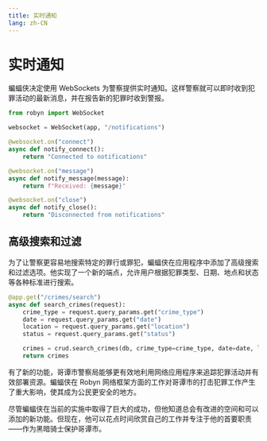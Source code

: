 ```yaml
---
title: 实时通知
lang: zh-CN
---
```


# 实时通知

蝙蝠侠决定使用 WebSockets 为警察提供实时通知。这样警察就可以即时收到犯罪活动的最新消息，并在报告新的犯罪时收到警报。

```py
from robyn import WebSocket

websocket = WebSocket(app, "/notifications")

@websocket.on("connect")
async def notify_connect():
    return "Connected to notifications"

@websocket.on("message")
async def notify_message(message):
    return f"Received: {message}"

@websocket.on("close")
async def notify_close():
    return "Disconnected from notifications"
```

## 高级搜索和过滤

为了让警察更容易地搜索特定的罪行或罪犯，蝙蝠侠在应用程序中添加了高级搜索和过滤选项。他实现了一个新的端点，允许用户根据犯罪类型、日期、地点和状态等各种标准进行搜索。

```py
@app.get("/crimes/search")
async def search_crimes(request):
    crime_type = request.query_params.get("crime_type")
    date = request.query_params.get("date")
    location = request.query_params.get("location")
    status = request.query_params.get("status")

    crimes = crud.search_crimes(db, crime_type=crime_type, date=date, location=location, status=status)
    return crimes
```

有了新的功能，哥谭市警察局能够更有效地利用网络应用程序来追踪犯罪活动并有效部署资源。蝙蝠侠在 Robyn 网络框架方面的工作对哥谭市的打击犯罪工作产生了重大影响，使其成为公民更安全的地方。

尽管蝙蝠侠在当前的实施中取得了巨大的成功，但他知道总会有改进的空间和可以添加的新功能。但现在，他可以花点时间欣赏自己的工作并专注于他的首要职责——作为黑暗骑士保护哥谭市。
